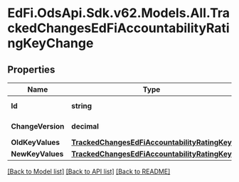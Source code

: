 # EdFi.OdsApi.Sdk.v62.Models.All.TrackedChangesEdFiAccountabilityRatingKeyChange

## Properties

Name | Type | Description | Notes
------------ | ------------- | ------------- | -------------
**Id** | **string** | Resource identifier | [optional] 
**ChangeVersion** | **decimal** | Change version | [optional] 
**OldKeyValues** | [**TrackedChangesEdFiAccountabilityRatingKey**](TrackedChangesEdFiAccountabilityRatingKey.md) |  | [optional] 
**NewKeyValues** | [**TrackedChangesEdFiAccountabilityRatingKey**](TrackedChangesEdFiAccountabilityRatingKey.md) |  | [optional] 

[[Back to Model list]](../../README.md#documentation-for-models) [[Back to API list]](../../README.md#documentation-for-api-endpoints) [[Back to README]](../../README.md)


